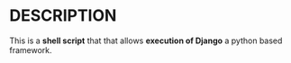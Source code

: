 # DESCRIPTION

This is a **shell script** that that allows **execution of Django** a python based framework.

